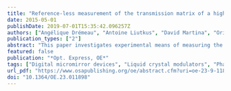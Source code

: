 ```yaml
---
title: "Reference-less measurement of the transmission matrix of a highly scattering material using a DMD and phase retrieval techniques"
date: 2015-05-01
publishDate: 2019-07-01T15:35:42.096257Z
authors: ["Angélique Drémeau", "Antoine Liutkus", "David Martina", "Ori Katz", "Christophe Schülke", "Florent Krzakala", "Sylvain Gigan", "Laurent Daudet"]
publication_types: ["2"]
abstract: "This paper investigates experimental means of measuring the transmission matrix (TM) of a highly scattering medium, with the simplest optical setup. Spatial light modulation is performed by a digital micromirror device (DMD), allowing high rates and high pixel counts but only binary amplitude modulation. On the sensor side, without a reference beam, the CCD camera provides only intensity measurements. Within this framework, this paper shows that the TM can still be retrieved, through signal processing techniques of phase retrieval. This is experimentally validated on three criteria : quality of prediction, distribution of singular values, and quality of focusing."
featured: false
publication: "*Opt. Express, OE*"
tags: ["Digital micromirror devices", "Liquid crystal modulators", "Phase estimation", "Phase retrieval", "Spatial light modulators", "Wave propagation"]
url_pdf: "https://www.osapublishing.org/oe/abstract.cfm?uri=oe-23-9-11898"
doi: "10.1364/OE.23.011898"
---
```


